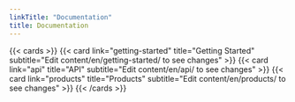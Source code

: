 ```yaml
---
linkTitle: "Documentation"
title: Documentation
---
```


{{< cards >}}
{{< card link="getting-started" title="Getting Started" subtitle="Edit content/en/getting-started/ to see changes" >}}
{{< card link="api" title="API" subtitle="Edit content/en/api/ to see changes" >}}
{{< card link="products" title="Products" subtitle="Edit content/en/products/ to see changes" >}}
{{< /cards >}}